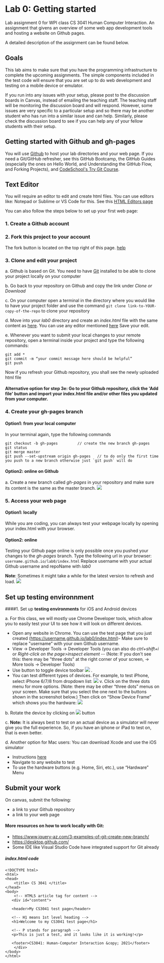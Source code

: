 # Lab 0: Getting started 

Lab assignment 0 for WPI class CS 3041 Human Computer Interaction. An assignment that givens an overview of some web app development tools and hosting a website on Github pages.

A detailed description of the assignment can be found below.

## Goals

This lab aims to make sure that you have the programming infrastructure to complete the upcoming assignments. The simple components included in the test code will ensure that you are set up to do web development and testing on a mobile device or emulator. 

If you run into any issues with your setup, please post to the discussion boards in Canvas, instead of emailing the teaching staff. The teaching staff will be monitoring the discussion board and will respond. However, some issues are very specific to a particular setup and so there may be another student who has run into a similar issue and can help. Similarly, please check the discussion board to see if you can help any of your fellow students with their setup.

## Getting started with Github and gh-pages
You will use [Github](https://github.com/) to host your lab directories and your web page. 
If you need a Git/GitHub refresher, see this GitHub Bootcamp, the GitHub Guides (especially the ones on Hello World, and Understanding the GitHub Flow, and Forking Projects), and [CodeSchool's Try Git Course](https://www.pluralsight.com/courses/how-git-works).

## Text Editor
You will require an editor to edit and create html files. You can use editors like: Notepad or Sublime or VS Code for this. 
See this [HTML Editors page](https://www.w3schools.com/html/html_editors.asp)

You can also follow the steps below to set up your first web page: 
### 1. Create a Github account

### 2. Fork this project to your account
The fork button is located on the top right of this page. [help](https://help.github.com/en/github/getting-started-with-github/fork-a-repo) 

### 3. Clone and edit your project

  a. Github is based on Git. You need to have [Git](https://git-scm.com/) installed to be able to clone your project locally on your computer

  b. Go back to your repository on Github and copy the link under *Clone or Download*

  c. On your computer open a terminal in the directory where you would like to have your project folder and use the command `git clone link-to-YOUR-copy-of-the-repo` to clone your repository

  d. Move into your *lab0* directory and create an *index.html* file with the same content as [here](https://github.com/cs3041-hci-D20/lab0/blob/master/README.md#indexhtml-code). You can use any editor mentioned [here](https://github.com/cs3041-hci-D20/lab0/blob/master/README.md#Text-Editor) Save your edit.

  e. Whenever you want to submit your local changes to your remote repository, open a terminal inside your project and type the following commands: 
```
git add * 
git commit -m “your commit message here should be helpful” 
git push 
```
Now if you refresh your Github repository, you shall see the newly uploaded html file

#### Alternative option for step 3e: Go to your Github repository, click the 'Add file' button and import your index.html file and/or other files you updated from your computer.

### 4. Create your gh-pages branch

#### Option1: from your local computer 
In your terminal again, type the following commands
```
git checkout -b gh-pages         // create the new branch gh-pages
git status 
git merge master 
git push --set-upstream origin gh-pages   // to do only the first time you push to a new branch otherwise just `git push` will do
```
#### Option2: online on Github
  a. Create a new branch called *gh-pages* in your repository and make sure its content is the same as the master branch. 
![](https://github.com/cs3041-hci-D20/lab0/blob/master/img/image7.gif)

### 5. Access your web page

#### Option1: locally 
While you are coding, you can always test your webpage locally by opening your index.html with your browser. 

#### Option2: online
Testing your Github page online is only possible once you pushed your changes to the *gh-pages* branch. Type the following url in your browser:  `username.github.io/lab0/index.html`
Replace username with your actual Github username and repoName with *lab0*

**Note**: Sometimes it might take a while for the latest version to refresh and load. 
![](https://github.com/cs3041-hci-D20/lab0/blob/master/img/image6.gif)

## Set up testing environnment
####1. Set up **testing environments** for iOS and Android devices

a. For this class, we will mostly use Chrome Developer tools, which allow you to easily test your UI to see how it will look on different devices. 
- Open any website in Chrome. You can use the test page that you just created (https://username.github.io/lab0/index.html)- Make sure to replace "username” with your own Github username.
- View -> Developer Tools -> Developer Tools (you can also do *ctrl+shift+i* or *Right-click on the page>inspect element*
        -- (Note: If you don't see this: there may be "three dots" at the right corner of your screen, -> More tools -> Developer Tools)
- Use button to toggle device toolbar ![](https://github.com/cs3041-hci-D20/lab0/blob/master/img/image3.png) .
- You can test different types of devices. For example, to test iPhone, select iPhone 6/7/8 from dropdown list: 
![](https://github.com/cs3041-hci-D20/lab0/blob/master/img/image2.png)
      v. Click on the three dots menu for more options. (Note: there may be other “three dots” menus on your screen. Make sure that you select the one next to the buttons shown in the screenshot below.) Then click on “Show Device Frame” which shows you the hardware:
![](https://github.com/cs3041-hci-D20/lab0/blob/master/img/image5.png)
  
b. Rotate the device by clicking on ![](https://github.com/cs3041-hci-D20/lab0/blob/master/img/image4.png) button
  
c. **Note:** It is always best to test on an actual device as a simulator will never give you the full experience. So, if you have an iphone or iPad to test on, that is even better. 
  
d. Another option for Mac users: You can download Xcode and use the iOS simulator
- Instructions [here](https://developer.apple.com/library/archive/referencelibrary/GettingStarted/DevelopiOSAppsSwift/)
- Navigate to any website to test
- To use the hardware buttons (e.g. Home, Siri, etc.), use “Hardware” Menu

## Submit your work
On canvas, submit the following: 
- a link to your Github repository
- a link to your web page

#### More resources on how to work locally with Git: 
- https://www.jquery-az.com/3-examples-of-git-create-new-branch/
- https://desktop.github.com/
- Some IDE like Visual Studio Code have integrated support for Git already

##### index.html code
```
<!DOCTYPE html>
<html>
<head>
    <title> CS 3041 </title>
</head>
<body>
    <!-- HTML5 article tag for content -->
   <div id="content">
   
   <header>My CS3041 test page</header>

   <!-- H1 means 1st level heading -->
   <h1>Welcome to my CS3041 test page</h1>
    
   <!-- P stands for paragraph -->
   <p>This is just a test, and it looks like it is working!</p>
  
   <footer>CS3041: Human-Computer Interaction &copy; 2021</footer>
    </div>
</body>
</html>
```


